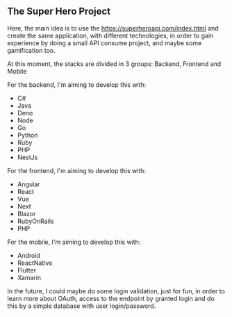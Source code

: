 ## The Super Hero Project

Here, the main idea is to use the https://superheroapi.com/index.html and create the same application, with different technologies, in order to gain experience by doing a small API consume project, and maybe some gamification too.

At this moment, the stacks are divided in 3 groups:
Backend, Frontend and Mobile

For the backend, I'm aiming to develop this with:

 - C#
 - Java
 - Deno
 - Node
 - Go
 - Python
 - Ruby
 - PHP
 - NestJs

For the frontend, I'm aiming to develop this with:

 - Angular
 - React
 - Vue 
 - Next 
 - Blazor 
 - RubyOnRails
 - PHP

For the  mobile, I'm aiming to develop this with:

 - Android
 - ReactNative
 - Flutter
 - Xamarin


In the future, I could maybe do some login validation, just for fun, in order to learn more about OAuth, access to the endpoint by granted login and do this by a simple database with user login/password.
